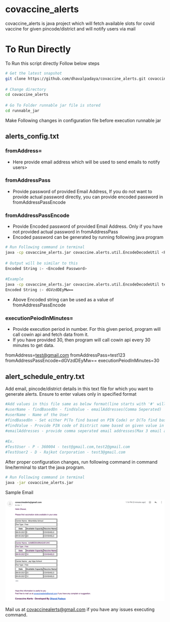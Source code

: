 # covaccine_alerts
covaccine_alerts is java project which will fetch available slots for covid vaccine for given pincode/district and will notify users via mail

# To Run Directly

To Run this script directly Follow below steps

```bash
# Get the latest snapshot
git clone https://github.com/dhavalpadaya/covaccine_alerts.git covaccine_alerts

# Change directory
cd covaccine_alerts

# Go To Folder runnable jar file is stored
cd runnable_jar
```

Make Following changes in configuration file before execution runnable jar

## alerts_config.txt

### fromAddress= 

- Here provide email address which will be used to send emails to notify users>

### fromAddressPass

- Provide password of provided Email Address, If you do not want to provide actual password directly, you can provide encoded password in fromAddressPassEncode

### fromAddressPassEncode

- Provide Encoded password of provided Email Address. Only if you have not provided actual password in fromAddressPass
- Encoded password can be generated by running following java program

```bash
# Run Following command in terminal
java -cp covaccine_alerts.jar covaccine.alerts.util.EncodeDecodeUtil <Provide Actual Password> 

# Output will be similar to this
Encoded String :- <Encoded Password>

#Example
java -cp covaccine_alerts.jar covaccine.alerts.util.EncodeDecodeUtil test123
Encoded String :- dGVzdDEyMw==
```

- Above Encoded string can be used as a value of fromAddressPassEncode

### executionPeiodInMinutes=

- Provide execution period in number. For this given period, program will call cowin api and fetch data from it.
- If you have provided 30, then program will call cowin api every 30 minutes to get data.

fromAddress=test@gmail.com
fromAddressPass=test123
fromAddressPassEncode=dGVzdDEyMw==
executionPeiodInMinutes=30

## alert_schedule_entry.txt

Add email, pincode/district details in this text file for which you want to generate alerts. Ensure to enter values only in specified format 

```bash
#Add values in this file same as below format(line starts with '#' will be considered as comment)
#userName - findBasedOn - findValue - emailAddresses(Comma Seperated)
#userName - Name of the User
#findBasedOn - Set either P(To find based on PIN Code) or D(To find based on District)
#findValue - Provide PIN code of District name based on given value in findBasedOn (Provide district name exactly same as displayed in cowin website)
#emailAddresses - provide comma seperated email addresses(Max 3 email address will be considered)

#Ex. 
#TestUser - P - 360004 - test@gmail.com,test2@gmail.com
#TestUser2 - D - Rajkot Corporation - test3@gmail.com
```

After proper configuration changes, run following command in command line/terminal to start the java program.

```bash
# Run Following command in terminal
java -jar covaccine_alerts.jar
```
Sample Email

<img src="/covaccine_alert_email.png" alt="Screenshot of the sample email"/>

Mail us at covaccinealerts@gmail.com if you have any issues executing command.
